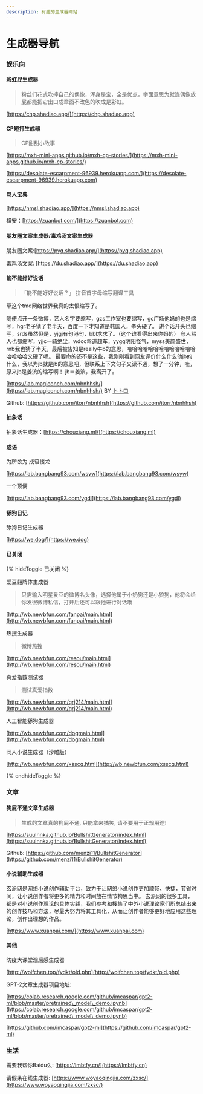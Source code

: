 ```yaml
---
description: 有趣的生成器网站
---
```


# 生成器导航

### 娱乐向

#### 彩虹屁生成器

> 粉丝们花式吹捧自己的偶像，浑身是宝，全是优点，字面意思为就连偶像放屁都能把它出口成章面不改色的吹成是彩虹。

[https://chp.shadiao.app/](https://chp.shadiao.app)

#### CP短打生成器

> CP甜甜小故事

[https://mxh-mini-apps.github.io/mxh-cp-stories/](https://mxh-mini-apps.github.io/mxh-cp-stories/)

[https://desolate-escarpment-96939.herokuapp.com/](https://desolate-escarpment-96939.herokuapp.com)

#### 骂人宝典

[https://nmsl.shadiao.app/](https://nmsl.shadiao.app)

祖安：[https://zuanbot.com/](https://zuanbot.com)

#### 朋友圈文案生成器/毒鸡汤文案生成器

朋友圈文案:[https://pyq.shadiao.app/](https://pyq.shadiao.app)

毒鸡汤文案: [https://du.shadiao.app/](https://du.shadiao.app)

#### 能不能好好说话

> 「能不能好好说话？」 拼音首字母缩写翻译工具

草这个tmd网络世界我真的太恨缩写了。

随便点开一条微博，艺人名字要缩写，gzs工作室也要缩写，gc广场他妈的也是缩写，hgr老子猜了老半天，百度一下才知道是韩国人，拳头硬了。 讲个话开头也缩写，srds虽然但是，yjgj有句港句，bbl求求了。（这个谁看得出来你妈的） 夸人骂人也都缩写，yjjc一骑绝尘，wdcc弯道超车，yygq阴阳怪气，myss美颜盛世，rnb我也猜了半天，最后被告知是really牛b的意思，哈哈哈哈哈哈哈哈哈哈哈哈哈哈哈哈哈又硬了呢。 最要命的还不是这些，我刚刚看到网友评价什么什么他jb的什么，我以为jb就是jb的意思吧，但联系上下文句子又读不通，想了一分钟，哇，原来jb是姜滨的缩写啊！ jb＝姜滨，我离开了。

[https://lab.magiconch.com/nbnhhsh/](https://lab.magiconch.com/nbnhhsh/) BY [卜卜口](https://weibo.com/reiove)

Github: [https://github.com/itorr/nbnhhsh](https://github.com/itorr/nbnhhsh)

#### 抽象话

抽象话生成器：[https://chouxiang.ml/](https://chouxiang.ml)

#### 成语

为所欲为 成语接龙

[https://lab.bangbang93.com/wsyw](https://lab.bangbang93.com/wsyw)

一个顶俩

[https://lab.bangbang93.com/ygdl](https://lab.bangbang93.com/ygdl)

#### 舔狗日记

舔狗日记生成器

[https://we.dog/](https://we.dog)

#### 已关闭

{% hideToggle 已关闭 %}

爱豆翻牌体生成器

> 只需输入明星爱豆的微博名头像，选择他属于小奶狗还是小狼狗，他将会给你发很微博私信，打开后还可以跟他进行对话哦

[http://wb.newbfun.com/fanpai/main.html](http://wb.newbfun.com/fanpai/main.html)

热搜生成器

> 微博热搜

[http://wb.newbfun.com/resou/main.html](http://wb.newbfun.com/resou/main.html)

真爱指数测试器

> 测试真爱指数

[http://wb.newbfun.com/qrj214/main.html](http://wb.newbfun.com/qrj214/main.html)

人工智能舔狗生成器

[http://wb.newbfun.com/dogmain.html](http://wb.newbfun.com/dogmain.html)

同人小说生成器（沙雕版）

[http://wb.newbfun.com/xsscq.html](http://wb.newbfun.com/xsscq.html)

{% endhideToggle %}

### 文章

#### 狗屁不通文章生成器

> 生成的文章真的狗屁不通, 只能拿来搞笑, 请不要用于正规用途!

[https://suulnnka.github.io/BullshitGenerator/index.html](https://suulnnka.github.io/BullshitGenerator/index.html)

Github: [https://github.com/menzi11/BullshitGenerator](https://github.com/menzi11/BullshitGenerator)

#### 小说辅助生成器

玄派网是网络小说创作辅助平台，致力于让网络小说创作更加顺畅、快捷，节省时间，让小说创作者将更多的精力和时间放在情节构思当中。 玄派网的很多工具，都是对小说创作理论的具体实践，我们参考和搜集了中外小说理论家们所总结出来的创作技巧和方法，尽最大努力将其工具化，从而让创作者能够更好地应用这些理论，创作出理想的作品。

[https://www.xuanpai.com/](https://www.xuanpai.com)

#### 其他

防疫大课堂观后感生成器

[http://wolfchen.top/fydkt/old.php](http://wolfchen.top/fydkt/old.php)

GPT-2文章生成器项目地址:

[https://colab.research.google.com/github/imcaspar/gpt2-ml/blob/master/pretrained\_model\_demo.ipynb](https://colab.research.google.com/github/imcaspar/gpt2-ml/blob/master/pretrained\_model\_demo.ipynb)

[https://github.com/imcaspar/gpt2-ml](https://github.com/imcaspar/gpt2-ml)

### 生活

需要我帮你Baidu么: [https://lmbtfy.cn/](https://lmbtfy.cn)

请假条在线生成器: [https://www.woyaoqingjia.com/zxsc/](https://www.woyaoqingjia.com/zxsc/)
